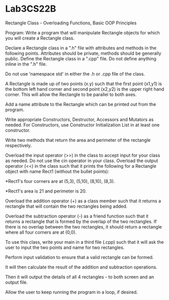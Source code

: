 # Lab3CS22B
Rectangle Class - Overloading Functions, Basic OOP Principles

Program: Write a program that will manipulate Rectangle objects for which you will create a Rectangle class.

Declare a Rectangle class in a ".h" file with attributes and methods in the following points. Attributes should be private, methods should be generally public.
Define the Rectangle class in a ".cpp" file. Do not define anything inline in the ".h" file.

Do not use 'namespace std' in either the .h or .cpp file of the class.

A Rectangle is made up of two points (x.y) such that the first point (x1,y1) is the bottom left hand corner and second point (x2,y2) is the upper right hand corner. This will allow the Rectangle to be parallel to both axes.

Add a name attribute to the Rectangle which can be printed out from the program.

Write appropriate Constructors, Destructor, Accessors and Mutators as needed. For Constructors, use Constructor Initialization List in at least one constructor.

Write two methods that return the area and perimeter of the rectangle respectively.

Overload the input operator (>>) in the class to accept input for your class as needed. Do not use the cin operator in your class.
Overload the output operator (<<) in the class such that it prints the following for a Rectangle object with name Rect1 (without the bullet points):

*Rect1's four corners are at (5,3), (5,10), (8,10), (8,3).

*Rect1's area is 21 and perimeter is 20.

Overload the addition operator (+) as a class member such that it returns a rectangle that will contain the two rectangles being added.

Overload the subtraction operator (-) as a friend function such that it returns a rectangle that is formed by the overlap of the two rectangles. If there is no overlap between the two rectangles, it should return a rectangle where all four corners are at (0,0).

To use this class, write your main in a third file (.cpp) such that it will ask the user to input the two points and name for two rectangles.

Perform input validation to ensure that a valid rectangle can be formed.

It will then calculate the result of the addition and subtraction operations.

Then it will output the details of all 4 rectangles - to both screen and an output file.

Allow the user to keep running the program in a loop, if desired.
 
